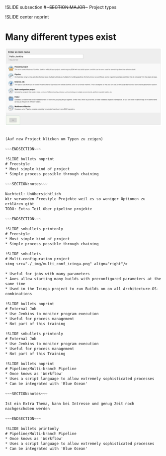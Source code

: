 !SLIDE subsection
#~~~SECTION:MAJOR~~~ Project types

!SLIDE center noprint
# Many different types exist

<img src="./_img/project_typesv2.png" alt="Default Projekte + einige Plugins" />

~~~SECTION:notes~~~

(Auf new Project klicken um Typen zu zeigen)

~~~ENDSECTION~~~

!SLIDE bullets noprint
# Freestyle
* Most simple kind of project
* Simple process possible through chaining

~~~SECTION:notes~~~

Nachteil: Unübersichtlich
Wir verwenden Freestyle Projekte weil es so weniger Optionen zu erklären gibt
TODO: Extra Teil über pipeline projekte

~~~ENDSECTION~~~

!SLIDE smbullets printonly
# Freestyle
* Most simple kind of project
* Simple process possible through chaining

!SLIDE smbullets
# Multi-configuration project
<img src="./_img/multi_conf_icinga.png" align="right"/>

* Useful for jobs with many parameters
* Axes allow starting many builds with preconfigured parameters at the same time
* Used in the Icinga project to run Builds on on all Architecture-OS-combinations

!SLIDE bullets noprint
# External Job
* Use Jenkins to monitor program execution
* Useful for process management
* Not part of this training

!SLIDE smbullets printonly
# External Job
* Use Jenkins to monitor program execution
* Useful for process management
* Not part of this Training

!SLIDE bullets noprint
# Pipeline/Multi-branch Pipeline
* Once knows as 'Workflow'
* Uses a script language to allow extremely sophisticated processes
* Can be integrated with 'Blue Ocean'

~~~SECTION:notes~~~

Ist ein Extra Thema, kann bei Intresse und genug Zeit noch nachgeschoben werden

~~~ENDSECTION~~~

!SLIDE bullets printonly
# Pipeline/Multi-branch Pipeline
* Once knows as 'Workflow'
* Uses a script language to allow extremely sophisticated processes
* Can be integrated with 'Blue Ocean'
